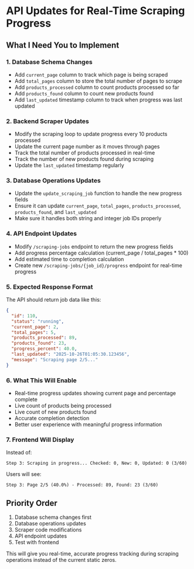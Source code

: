 # API Updates for Real-Time Scraping Progress

## What I Need You to Implement

### 1. Database Schema Changes
- Add `current_page` column to track which page is being scraped
- Add `total_pages` column to store the total number of pages to scrape
- Add `products_processed` column to count products processed so far
- Add `products_found` column to count new products found
- Add `last_updated` timestamp column to track when progress was last updated

### 2. Backend Scraper Updates
- Modify the scraping loop to update progress every 10 products processed
- Update the current page number as it moves through pages
- Track the total number of products processed in real-time
- Track the number of new products found during scraping
- Update the `last_updated` timestamp regularly

### 3. Database Operations Updates
- Update the `update_scraping_job` function to handle the new progress fields
- Ensure it can update `current_page`, `total_pages`, `products_processed`, `products_found`, and `last_updated`
- Make sure it handles both string and integer job IDs properly

### 4. API Endpoint Updates
- Modify `/scraping-jobs` endpoint to return the new progress fields
- Add progress percentage calculation (current_page / total_pages * 100)
- Add estimated time to completion calculation
- Create new `/scraping-jobs/{job_id}/progress` endpoint for real-time progress

### 5. Expected Response Format
The API should return job data like this:
```json
{
  "id": 110,
  "status": "running",
  "current_page": 2,
  "total_pages": 5,
  "products_processed": 89,
  "products_found": 23,
  "progress_percent": 40.0,
  "last_updated": "2025-10-26T01:05:30.123456",
  "message": "Scraping page 2/5..."
}
```

### 6. What This Will Enable
- Real-time progress updates showing current page and percentage complete
- Live count of products being processed
- Live count of new products found
- Accurate completion detection
- Better user experience with meaningful progress information

### 7. Frontend Will Display
Instead of:
```
Step 3: Scraping in progress... Checked: 0, New: 0, Updated: 0 (3/60)
```

Users will see:
```
Step 3: Page 2/5 (40.0%) - Processed: 89, Found: 23 (3/60)
```

## Priority Order
1. Database schema changes first
2. Database operations updates
3. Scraper code modifications
4. API endpoint updates
5. Test with frontend

This will give you real-time, accurate progress tracking during scraping operations instead of the current static zeros.










